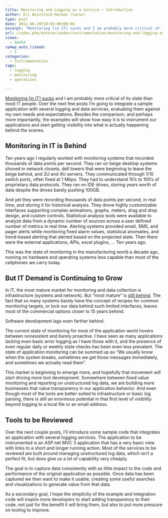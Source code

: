 ```yaml
---
title: Monitoring and Logging as a Service – Introduction
author: Eli Weinstock-Herman (tarwn)
type: post
date: 2012-06-29T10:03:00+00:00
excerpt: "Monitoring [in IT] sucks and I am probably more critical of its state than most IT people. Over the next few posts I'm going to integrate a sample application with several logging and data services, evaluating them against my own needs and expectations. Besides the comparison, and perhaps more importantly, the examples will show how easy it is to instrument our applications and start getting visibility into what is actually happening behind the scenes."
url: /index.php/enterprisedev/instrumentation/monitoring-and-logging-as-a-service/
views:
  - 16454
rp4wp_auto_linked:
  - 1
categories:
  - Instrumentation
tags:
  - logging
  - monitoring
  - operations

---
```

[Monitoring [in IT] sucks][1] and I am probably more critical of its state than most IT people. Over the next few posts I&#8217;m going to integrate a sample application with several logging and data services, evaluating them against my own needs and expectations. Besides the comparison, and perhaps more importantly, the examples will show how easy it is to instrument our applications and start getting visibility into what is actually happening behind the scenes.

## Monitoring in IT is Behind

Ten years ago I regularly worked with monitoring systems that recorded thousands of data points per second. They ran on beige desktop systems shoved in network closets, dell towers that were beginning to leave the beige behind, and 2U and 4U servers. They communicated through 1/10 switch ports, often fixed at 1 Mbps. They had to understand 10&#8217;s to 100&#8217;s of proprietary data protocols. They ran on IDE drives, storing years worth of data despite the drives barely pushing 100GB.

And yet they were recording thousands of data points per second, in real time, and storing it for historical analysis. They drove highly customizable interfaces supporting complex animations, graphs, meters, drag and drop design, and custom controls. Statistical analysis tools were available to analyze data from a dynamic number of sources across a user defined number of metrics in real time. Alerting systems provided email, SMS, and pager alerts while monitoring fixed alarm values, statistical anomalies, and trend-based alerting that alerted based on the projected state. Then there were the external applications, APIs, excel plugins, &#8230; Ten years ago.

This was the state of monitoring in the manufacturing world a decade ago, running on hardware and operating systems less capable than most of the cellphones we carry today. 

## But IT Demand is Continuing to Grow

In IT, the most mature market for monitoring and data collection is infrastructure (systems and network). But &#8220;most mature&#8221; is [still behind][1]. The fact that so many systems barely have the concept of recipes for common monitoring targets, or lock our data behind such limited interfaces, leaves most of the commercial options closer to 15 years behind. 

Software development lags even farther behind. 

The current state of monitoring for most of the application world hovers between nonexistent and barely proactive. I have seen as many applications lacking even basic error logging as I have those with it, and the presence of even regular daily or weekly state checks has been even less prevalent. The state of application monitoring can be summed up as &#8220;We usually know when the system breaks, sometimes we get those messages immediately, and sometimes we actually read them&#8221;. 

This market is beginning to emerge more, and hopefully that movement will start driving more tool development. Somewhere between fixed value monitoring and reporting on unstructured log data, we are building more businesses that value transparency in our application behavior. And even though most of the tools are better suited to infrastructure or basic log parsing, there is still an enormous potential in that first level of visibility beyond logging to a local file or an email address.

## Tools to be Reviewed

Over the next couple posts, I&#8217;ll introduce some sample code that integrates an application with several logging services. The application to be instrumented is an ASP.net MVC 3 application that has a very basic view with links to a short and longer running action. Most of the services to be reviewed are built around managing unstructured log data, which isn&#8217;t a perfect fit, but does give us a lot of capability very cheaply.

The goal is to capture data consistently with as little impact to the code and performance of the original application as possible. Once data has been captured we then want to make it usable, creating some useful searches and visualizations to generate value from that data. 

As a secondary goal, I hope the simplicity of the example and integration code will inspire more developers to start adding transparency to their code, not just for the benefit it will bring them, but also to put more pressure on tooling to improve.

 [1]: http://lusislog.blogspot.com/2011/06/why-monitoring-sucks.html "Why Monitoring Sucks"